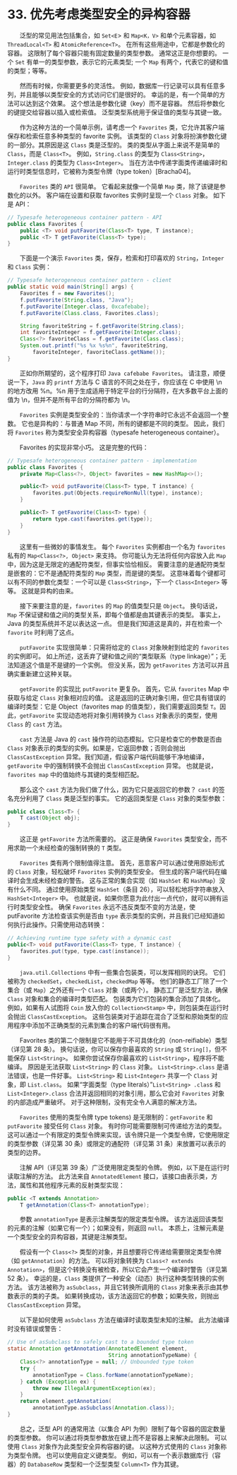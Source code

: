 # 33. 优先考虑类型安全的异构容器

&emsp;&emsp;泛型的常见用法包括集合，如 `Set<E`&gt; 和 `Map<K，V>` 和单个元素容器，如 `ThreadLocal<T>` 和 `AtomicReference<T>`。 在所有这些用途中，它都是参数化的容器。 这限制了每个容器只能有固定数量的类型参数。 通常这正是你想要的。 一个 `Set` 有单一的类型参数，表示它的元素类型; 一个 `Map` 有两个，代表它的键和值的类型；等等。

&emsp;&emsp;然而有时候，你需要更多的灵活性。 例如，数据库一行记录可以具有任意多列，并且能够以类型安全的方式访问它们是很好的。 幸运的是，有一个简单的方法可以达到这个效果。 这个想法是参数化键（key）而不是容器。 然后将参数化的键提交给容器以插入或检索值。 泛型类型系统用于保证值的类型与其键一致。

&emsp;&emsp;作为这种方法的一个简单示例，请考虑一个 `Favorites` 类，它允许其客户端保存和检索任意多种类型的 favorite 实例。 该类型的 `Class` 对象将扮演参数化键的一部分。其原因是这 `Class` 类是泛型的。 类的类型从字面上来说不是简单的 `Class`，而是 `Class<T>`。 例如，`String.class` 的类型为 `Class<String>`，`Integer.class` 的类型为 `Class<Integer>`。 当在方法中传递字面类传递编译时和运行时类型信息时，它被称为类型令牌（type token）\[Bracha04\]。

&emsp;&emsp;`Favorites` 类的 `API` 很简单。 它看起来就像一个简单 `Map` 类，除了该键是参数化的以外。 客户端在设置和获取 favorites 实例时呈现一个 `Class` 对象。 如下是 API：

```java
// Typesafe heterogeneous container pattern - API
public class Favorites {
    public <T> void putFavorite(Class<T> type, T instance);
    public <T> T getFavorite(Class<T> type);
}
```

&emsp;&emsp;下面是一个演示 `Favorites` 类，保存，检索和打印喜欢的 `String`，`Integer` 和 `Class` 实例：

```java
// Typesafe heterogeneous container pattern - client
public static void main(String[] args) {
    Favorites f = new Favorites();
    f.putFavorite(String.class, "Java");
    f.putFavorite(Integer.class, 0xcafebabe);
    f.putFavorite(Class.class, Favorites.class);

    String favoriteString = f.getFavorite(String.class);
    int favoriteInteger = f.getFavorite(Integer.class);
    Class<?> favoriteClass = f.getFavorite(Class.class);
    System.out.printf("%s %x %s%n", favoriteString,
        favoriteInteger, favoriteClass.getName());
}
```

&emsp;&emsp;正如你所期望的，这个程序打印 `Java cafebabe Favorites`。 请注意，顺便说一下，`Java` 的 `printf` 方法与 C 语言的不同之处在于，你应该在 C 中使用 \n 的地方改用 %n。%n 用于生成适用于特定平台的行分隔符，在大多数平台上面的值为 \n，但并不是所有平台的分隔符都为 \n。

&emsp;&emsp;`Favorites` 实例是类型安全的：当你请求一个字符串时它永远不会返回一个整数。 它也是异构的：与普通 Map 不同，所有的键都是不同的类型。 因此，我们将 `Favorites` 称为类型安全异构容器（typesafe heterogeneous container）。

&emsp;&emsp;Favorites 的实现非常小巧。 这是完整的代码：

```java
// Typesafe heterogeneous container pattern - implementation
public class Favorites {
    private Map<Class<?>, Object> favorites = new HashMap<>();

    public<T> void putFavorite(Class<T> type, T instance) {
        favorites.put(Objects.requireNonNull(type), instance);
    }

    public<T> T getFavorite(Class<T> type) {
        return type.cast(favorites.get(type));
    }
}
```

&emsp;&emsp;这里有一些微妙的事情发生。 每个 `Favorites` 实例都由一个名为 `favorites` 私有的 `Map<Class<?>, Object>` 来支持。 你可能认为无法将任何内容放入此 `Map` 中，因为这是无限定的通配符类型，但事实恰恰相反。 需要注意的是通配符类型是嵌套的：它不是通配符类型的 `Map` 类型，而是键的类型。 这意味着每个键都可以有不同的参数化类型：一个可以是 `Class<String>`，下一个 `Class<Integer>` 等等。 这就是异构的由来。

&emsp;&emsp;接下来要注意的是，`favorites` 的 `Map` 的值类型只是 `Object`。 换句话说，`Map` 不保证键和值之间的类型关系，即每个值都是由其键表示的类型。 事实上，Java 的类型系统并不足以表达这一点。 但是我们知道这是真的，并在检索一个 `favorite` 时利用了这点。

&emsp;&emsp;`putFavorite` 实现很简单：只需将给定的 `Class` 对象映射到给定的 `favorites` 的实例即可。 如上所述，这丢弃了键和值之间的“类型联系（type linkage）”；无法知道这个值是不是键的一个实例。 但没关系，因为 `getFavorites` 方法可以并且确实重新建立这种关联。

&emsp;&emsp;`getFavorite` 的实现比 `putFavorite` 更复杂。 首先，它从 `favorites` Map 中获取与给定 `Class` 对象相对应的值。 这是返回的正确对象引用，但它具有错误的编译时类型：它是 Object（favorites map 的值类型），我们需要返回类型 `T`。因此，`getFavorite` 实现动态地将对象引用转换为 `Class` 对象表示的类型，使用 `Class` 的 `cast` 方法。

&emsp;&emsp;`cast` 方法是 Java 的 `cast` 操作符的动态模拟。它只是检查它的参数是否由 `Class` 对象表示的类型的实例。如果是，它返回参数；否则会抛出 `ClassCastException` 异常。我们知道，假设客户端代码能够干净地编译，`getFavorite` 中的强制转换不会抛出 `ClassCastException` 异常。 也就是说，`favorites map` 中的值始终与其键的类型相匹配。

&emsp;&emsp;那么这个 `cast` 方法为我们做了什么，因为它只是返回它的参数？ `cast` 的签名充分利用了 `Class` 类是泛型的事实。 它的返回类型是 `Class` 对象的类型参数：

```java
public class Class<T> {
    T cast(Object obj);
}
```

&emsp;&emsp;这正是 `getFavorite` 方法所需要的。 这正是确保 `Favorites` 类型安全，而不用求助一个未经检查的强制转换的 `T` 类型。

&emsp;&emsp;`Favorites` 类有两个限制值得注意。 首先，恶意客户可以通过使用原始形式的 `Class` 对象，轻松破坏 `Favorites` 实例的类型安全。 但生成的客户端代码在编译时会生成未经检查的警告。 这与正常的集合实现（如 `HashSet` 和 `HashMap`）没有什么不同。 通过使用原始类型 `HashSet`（条目 26），可以轻松地将字符串放入 `HashSet<Integer>` 中。 也就是说，如果你愿意为此付出一点代价，就可以拥有运行时类型安全性。 确保 `Favorites` 永远不违反类型不变的方法是，使 putFavorite 方法检查该实例是否由 `type` 表示类型的实例，并且我们已经知道如何执行此操作。只需使用动态转换：

```java
// Achieving runtime type safety with a dynamic cast
public<T> void putFavorite(Class<T> type, T instance) {
    favorites.put(type, type.cast(instance));
}
```

&emsp;&emsp;`java.util.Collections` 中有一些集合包装类，可以发挥相同的诀窍。 它们被称为 `checkedSet`，`checkedList`，`checkedMap` 等等。 他们的静态工厂除了一个集合（或 `Map`）之外还有一个 `Class` 对象（或两个）。 静态工厂是泛型方法，确保 `Class` 对象和集合的编译时类型匹配。 包装类为它们包装的集合添加了具体化。 例如，如果有人试图将 `Coin` 放入你的 `Collection<Stamp>` 中，则包装类在运行时会抛出 `ClassCastException`。 这些包装类对于追踪在混合了泛型和原始类型的应用程序中添加不正确类型的元素到集合的客户端代码很有用。

&emsp;&emsp;Favorites 类的第二个限制是它不能用于不可具体化的（non-reifiable）类型（详见第 28 条）。 换句话说，你可以保存你最喜欢的 `String` 或 `String[]`，但不能保存 `List<String>`。 如果你尝试保存你最喜欢的 `List<String>`，程序将不能编译。 原因是无法获取 `List<String>` 的 `Class` 对象。 `List<String>.class` 是语法错误，也是一件好事。 `List<String>` 和 `List<Integer>` 共享一个 `Class` 对象，即 `List.class`。 如果“字面类型（type literals）”`List<String> .clas`s 和 `List<Integer>.class` 合法并返回相同的对象引用，那么它会对 `Favorites` 对象的内部造成严重破坏。 对于这种限制，没有完全令人满意的解决方法。

&emsp;&emsp;`Favorites` 使用的类型令牌 type tokens\) 是无限制的：`getFavorite` 和 `putFavorite` 接受任何 `Class` 对象。 有时你可能需要限制可传递给方法的类型。 这可以通过一个有限定的类型令牌来实现，该令牌只是一个类型令牌，它使用限定的类型参数（详见第 30 条）或限定的通配符（详见第 31 条）来放置可以表示的类型的边界。

&emsp;&emsp;注解 API（详见第 39 条）广泛使用限定类型的令牌。 例如，以下是在运行时读取注解的方法。 此方法来自 `AnnotatedElement` 接口，该接口由表示类，方法，属性和其他程序元素的反射类型实现：

```java
public <T extends Annotation>
    T getAnnotation(Class<T> annotationType);
```

&emsp;&emsp;参数 `annotationType` 是表示注解类型的限定类型令牌。 该方法返回该类型的元素的注解（如果它有一个）；如果没有，则返回 `null`。 本质上，注解元素是一个类型安全的异构容器，其键是注解类型。

&emsp;&emsp;假设有一个 `Class<?>` 类型的对象，并且想要将它传递给需要限定类型令牌（如 `getAnnotation`）的方法。 可以将对象转换为 `Class<? extends Annotation>`，但是这个转换没有被检查，所以它会产生一个编译时警告（详见第 52 条）。 幸运的是，`Class` 类提供了一种安全（动态）执行这种类型转换的实例方法。 该方法被称为 `asSubclass`，并且它转换所调用的 `Class` 对象来表示由其参数表示的类的子类。 如果转换成功，该方法返回它的参数；如果失败，则抛出 `ClassCastException` 异常。

&emsp;&emsp;以下是如何使用 `asSubclass` 方法在编译时读取类型未知的注解。 此方法编译时没有错误或警告：

```java
// Use of asSubclass to safely cast to a bounded type token
static Annotation getAnnotation(AnnotatedElement element,
                                String annotationTypeName) {
    Class<?> annotationType = null; // Unbounded type token
    try {
        annotationType = Class.forName(annotationTypeName);
    } catch (Exception ex) {
        throw new IllegalArgumentException(ex);
    }
    return element.getAnnotation(
        annotationType.asSubclass(Annotation.class));
}
```

&emsp;&emsp;总之，泛型 API 的通常用法（以集合 API 为例）限制了每个容器的固定数量的类型参数。 你可以通过将类型参数放在键上而不是容器上来解决此限制。 可以使用 `Class` 对象作为此类型安全异构容器的键。 以这种方式使用的 `Class` 对象称为类型令牌。 也可以使用自定义键类型。 例如，可以有一个表示数据库行（容器）的 `DatabaseRow` 类型和一个泛型类型 `Column<T>` 作为其键。

